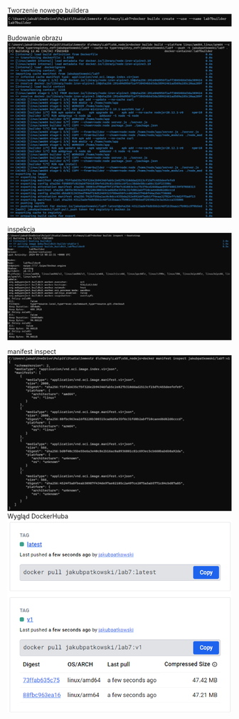 Tworzenie nowego buildera
    ![alt text](createb-1.png)  

Budowanie obrazu
    ![alt text](building.png)

inspekcja
    ![alt text](inspect.png)

manifest inspect
    ![ale text](manifestinspect.png)
Wygląd DockerHuba
    ![ale text](dockerHub.png)
